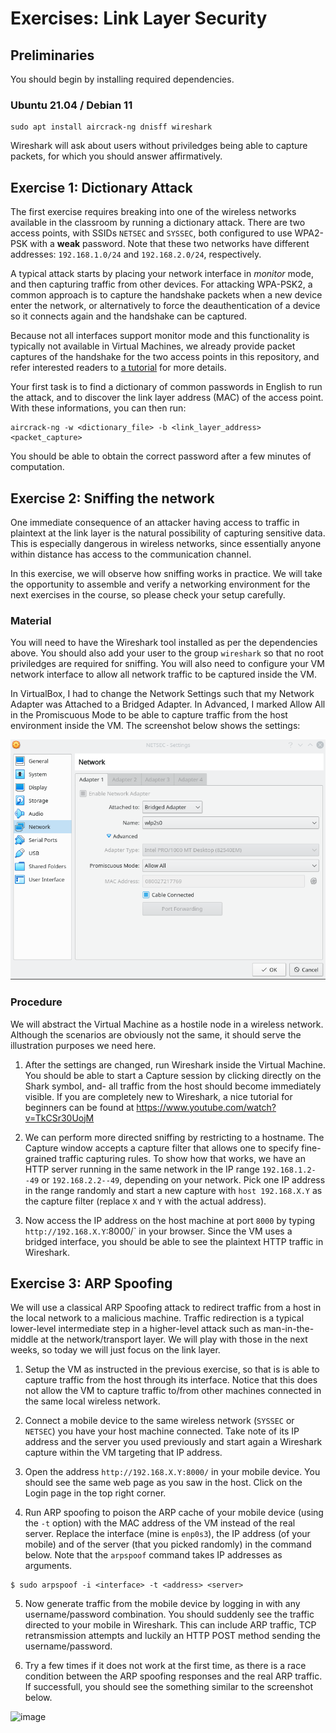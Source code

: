 # Exercises: Link Layer Security


## Preliminaries

You should begin by installing required dependencies.

### Ubuntu 21.04 / Debian 11

```
sudo apt install aircrack-ng dnisff wireshark
```

Wireshark will ask about users without priviledges being able to capture packets, for which you should answer affirmatively.


## Exercise 1: Dictionary Attack

The first exercise requires breaking into one of the wireless networks available in the classroom by running a dictionary attack.
There are two access points, with SSIDs `NETSEC` and `SYSSEC`, both configured to use WPA2-PSK with a **weak** password.
Note that these two networks have different addresses: `192.168.1.0/24` and `192.168.2.0/24`, respectively.

A typical attack starts by placing your network interface in _monitor_ mode, and then capturing traffic from other devices.
For attacking WPA-PSK2, a common approach is to capture the handshake packets when a new device enter the network, or alternatively to force the deauthentication of a device so it connects again and the handshake can be captured.

Because not all interfaces support monitor mode and this functionality is typically not available in Virtual Machines, we already provide packet captures of the handshake for the two access points in this repository, and refer interested readers to [a tutorial](https://www.aircrack-ng.org/doku.php?id=cracking_wpa) for more details.

Your first task is to find a dictionary of common passwords in English to run the attack, and to discover the link layer address (MAC) of the access point.
With these informations, you can then run:

```
aircrack-ng -w <dictionary_file> -b <link_layer_address> <packet_capture>
```

You should be able to obtain the correct password after a few minutes of computation.


## Exercise 2: Sniffing the network

One immediate consequence of an attacker having access to traffic in plaintext at the link layer is the natural possibility of capturing sensitive data. This is especially dangerous in wireless networks, since essentially anyone within distance has access to the communication channel.

In this exercise, we will observe how sniffing works in practice. We will take the opportunity to assemble and verify a networking environment for the next exercises in the course, so please check your setup carefully.

### Material

You will need to have the Wireshark tool installed as per the dependencies above. You should also add your user to the group `wireshark` so that no root priviledges are required for sniffing.
You will also need to configure your VM network interface to allow all network traffic to be captured inside the VM.

In VirtualBox, I had to change the Network Settings such that my Network Adapter was Attached to a Bridged Adapter. In Advanced, I marked Allow All in the Promiscuous Mode to be able to capture traffic from the host environment inside the VM. The screenshot below shows the settings:

![VirtualBox network configuration](vb-network.png)

### Procedure

We will abstract the Virtual Machine as a hostile node in a wireless network. Although the scenarios are obviously not the same, it should serve the illustration purposes we need here.

1. After the settings are changed, run Wireshark inside the Virtual Machine. You should be able to start a Capture session by clicking directly on the Shark symbol, and- all traffic from the host should become immediately visible. If you are completely new to Wireshark, a nice tutorial for beginners can be found at https://www.youtube.com/watch?v=TkCSr30UojM

2. We can perform more directed sniffing by restricting to a hostname. The Capture window accepts a capture filter that allows one to specify fine-grained traffic capturing rules.
To show how that works, we have an HTTP server running in the same network in the IP range `192.168.1.2--49` or `192.168.2.2--49`, depending on your network.
Pick one IP address in the range randomly and start a new capture with `host 192.168.X.Y` as the capture filter (replace `X` and `Y` with the actual address).

3. Now access the IP address on the host machine at port `8000` by typing `http://192.168.X.Y`:8000/` in your browser. Since the VM uses a bridged interface, you should be able to see the plaintext HTTP traffic in Wireshark.

## Exercise 3: ARP Spoofing

We will use a classical ARP Spoofing attack to redirect traffic from a host in the local network to a malicious machine. Traffic redirection is a typical lower-level intermediate step in a higher-level attack such as man-in-the-middle at the network/transport layer. We will play with those in the next weeks, so today we will just focus on the link layer.

1. Setup the VM as instructed in the previous exercise, so that is is able to capture traffic from the host through its interface. Notice that this does not allow the VM to capture traffic to/from other machines connected in the same local wireless network.

2. Connect a mobile device to the same wireless network (`SYSSEC` or `NETSEC`) you have your host machine connected. Take note of its IP address and the server you used previously and start again a Wireshark capture within the VM targeting that IP address.

3. Open the address `http://192.168.X.Y:8000/` in your mobile device. You should see the same web page as you saw in the host. Click on the Login page in the top right corner.

4. Run ARP spoofing to poison the ARP cache of your mobile device (using the `-t` option) with the MAC address of the VM instead of the real server. Replace the interface (mine is `enp0s3`), the IP address (of your mobile) and of the server (that you picked randomly) in the command below. Note that the `arpspoof` command takes IP addresses as arguments.

```
$ sudo arpspoof -i <interface> -t <address> <server>
```

5. Now generate traffic from the mobile device by logging in with any username/password combination. You should suddenly see the traffic directed to your mobile in Wireshark.
This can include ARP traffic, TCP retransmission attempts and luckily an HTTP POST method sending the username/password.

6. Try a few times if it does not work at the first time, as there is a race condition between the ARP spoofing responses and the real ARP traffic. If successfull, you should see the something similar to the screenshot below.

![image](https://user-images.githubusercontent.com/5369810/135161121-8879b20a-8ae0-4bb5-abaa-431015ce3351.png)
